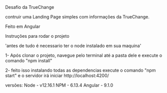 Desafio da TrueChange

contruir uma Landing Page simples com informações da TrueChange.

Feito em Angular

Instruções para rodar o projeto

'antes de tudo é necessario ter o node instalado em sua maquina'

1- Após clonar o projeto, navegue pelo terminal até a pasta dele e execute o comando
 "npm install"

 2- feito isso instalando todas as dependencias execute o comando
 "npm start" 
 e o servidor irá iniciar http://localhost:4200/


 versões:
 Node - v12.16.1
 NPM - 6.13.4
 Angular - 9.1.0